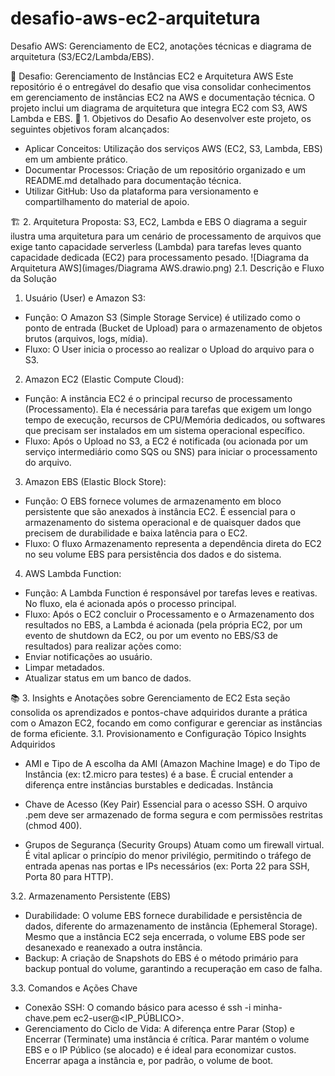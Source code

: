 # desafio-aws-ec2-arquitetura
Desafio AWS: Gerenciamento de EC2, anotações técnicas e diagrama de arquitetura (S3/EC2/Lambda/EBS).

🚀 Desafio: Gerenciamento de Instâncias EC2 e Arquitetura AWS
Este repositório é o entregável do desafio que visa consolidar conhecimentos em gerenciamento de instâncias EC2 na AWS e documentação técnica. O projeto inclui um diagrama de arquitetura que integra EC2 com S3, AWS Lambda e EBS.
🎯 1. Objetivos do Desafio
Ao desenvolver este projeto, os seguintes objetivos foram alcançados:
 * Aplicar Conceitos: Utilização dos serviços AWS (EC2, S3, Lambda, EBS) em um ambiente prático.
 * Documentar Processos: Criação de um repositório organizado e um README.md detalhado para documentação técnica.
 * Utilizar GitHub: Uso da plataforma para versionamento e compartilhamento do material de apoio.

🏗️ 2. Arquitetura Proposta: S3, EC2, Lambda e EBS
O diagrama a seguir ilustra uma arquitetura para um cenário de processamento de arquivos que exige tanto capacidade serverless (Lambda) para tarefas leves quanto capacidade dedicada (EC2) para processamento pesado.
![Diagrama da Arquitetura AWS](images/Diagrama AWS.drawio.png)
2.1. Descrição e Fluxo da Solução
1. Usuário (User) e Amazon S3:
  * Função: O Amazon S3 (Simple Storage Service) é utilizado como o ponto de entrada (Bucket de Upload) para o armazenamento de objetos brutos (arquivos, logs, mídia).
  * Fluxo: O User inicia o processo ao realizar o Upload do arquivo para o S3.
2. Amazon EC2 (Elastic Compute Cloud):
  * Função: A instância EC2 é o principal recurso de processamento (Processamento). Ela é necessária para tarefas que exigem um longo tempo de execução, recursos de CPU/Memória dedicados, ou softwares que precisam ser instalados em um sistema operacional específico.
  * Fluxo: Após o Upload no S3, a EC2 é notificada (ou acionada por um serviço intermediário como SQS ou SNS) para iniciar o processamento do arquivo.
3. Amazon EBS (Elastic Block Store):
  * Função: O EBS fornece volumes de armazenamento em bloco persistente que são anexados à instância EC2. É essencial para o armazenamento do sistema operacional e de quaisquer dados que precisem de durabilidade e baixa latência para o EC2.
  * Fluxo: O fluxo Armazenamento representa a dependência direta do EC2 no seu volume EBS para persistência dos dados e do sistema.
4. AWS Lambda Function:
  * Função: A Lambda Function é responsável por tarefas leves e reativas. No fluxo, ela é acionada após o processo principal.
  * Fluxo: Após o EC2 concluir o Processamento e o Armazenamento dos resultados no EBS, a Lambda é acionada (pela própria EC2, por um evento de shutdown da EC2, ou por um evento no EBS/S3 de resultados) para realizar ações como:
  * Enviar notificações ao usuário.
  * Limpar metadados.
  * Atualizar status em um banco de dados.

📚 3. Insights e Anotações sobre Gerenciamento de EC2
Esta seção consolida os aprendizados e pontos-chave adquiridos durante a prática com o Amazon EC2, focando em como configurar e gerenciar as instâncias de forma eficiente.
3.1. Provisionamento e Configuração
  Tópico                                      Insights Adquiridos
  - AMI e Tipo de                             A escolha da AMI (Amazon Machine Image) e do Tipo de Instância (ex: t2.micro para testes) é a base. É crucial entender a diferença entre instâncias burstables e dedicadas.
    Instância

  - Chave de Acesso (Key Pair)                Essencial para o acesso SSH. O arquivo .pem deve ser armazenado de forma segura e com permissões restritas (chmod 400).

  - Grupos de Segurança (Security Groups)     Atuam como um firewall virtual. É vital aplicar o princípio do menor privilégio, permitindo o tráfego de entrada apenas nas portas e IPs necessários (ex: Porta 22 para SSH, Porta 80 para HTTP).
    
3.2. Armazenamento Persistente (EBS)
  * Durabilidade: O volume EBS fornece durabilidade e persistência de dados, diferente do armazenamento de instância (Ephemeral Storage). Mesmo que a instância EC2 seja encerrada, o volume EBS pode ser desanexado e reanexado a outra instância.
  * Backup: A criação de Snapshots do EBS é o método primário para backup pontual do volume, garantindo a recuperação em caso de falha.

3.3. Comandos e Ações Chave
  * Conexão SSH: O comando básico para acesso é ssh -i minha-chave.pem ec2-user@<IP_PÚBLICO>.
  * Gerenciamento do Ciclo de Vida: A diferença entre Parar (Stop) e Encerrar (Terminate) uma instância é crítica. Parar mantém o volume EBS e o IP Público (se alocado) e é ideal para economizar custos. Encerrar apaga a instância e, por padrão, o volume de boot.

    
